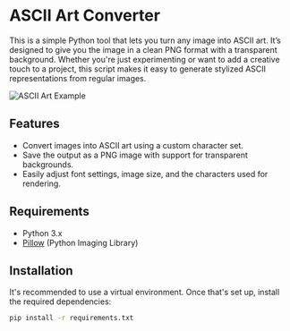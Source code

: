 # ASCII Art Converter

This is a simple Python tool that lets you turn any image into ASCII art. It’s designed to give you the image in a clean PNG format with a transparent background. Whether you're just experimenting or want to add a creative touch to a project, this script makes it easy to generate stylized ASCII representations from regular images.

![ASCII Art Example](https://github.com/mhmdyaseen/ascii-art/blob/2d70bb3dbcfe96f3632081c3935a6aa642aa04b5/ascii_art_colored.png)

## Features

* Convert images into ASCII art using a custom character set.
* Save the output as a PNG image with support for transparent backgrounds.
* Easily adjust font settings, image size, and the characters used for rendering.

## Requirements

* Python 3.x
* [Pillow](https://pypi.org/project/Pillow/) (Python Imaging Library)

## Installation

It's recommended to use a virtual environment. Once that's set up, install the required dependencies:

```bash
pip install -r requirements.txt
```

